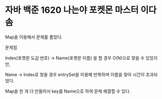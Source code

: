 # 자바 백준 1620 나는야 포켓몬 마스터 이다솜

Map을 이용해서 문제를 풀었다.

문제점

Index(포켓몬 도감 번호) -> Name(포켓몬 이름) 을 할 경우 O(N)으로 찾을 수 있었지만, 

Name -> Index로 찾을 경우 entrySet을 이용해 반복하며 이름을 찾아 시간이 초과되었다.

Map을 한 개 더 만들어서 key를 Name으로 하여 문제 해결할 수 있다.

